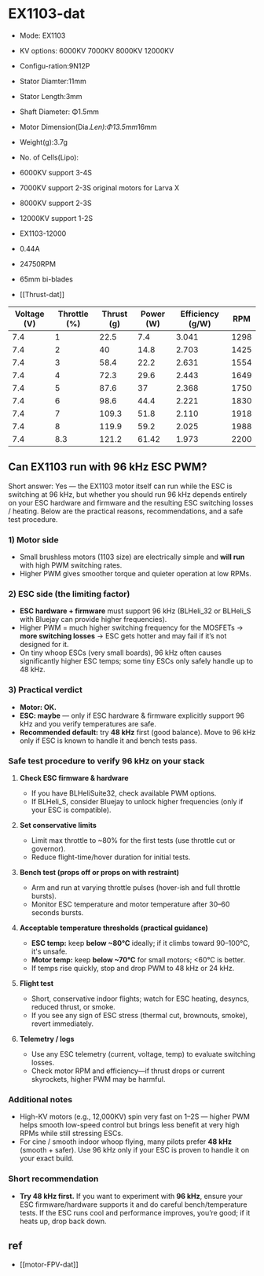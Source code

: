 
# EX1103-dat

- Mode: EX1103
- KV options: 6000KV 7000KV 8000KV 12000KV
- Configu-ration:9N12P
- Stator Diamter:11mm
- Stator Length:3mm
- Shaft Diameter: Φ1.5mm
- Motor Dimension(Dia.*Len):Φ13.5mm*16mm
- Weight(g):3.7g
- No. of Cells(Lipo):
- 6000KV support 3-4S
- 7000KV support 2-3S original motors for Larva X
- 8000KV support 2-3S
- 12000KV support 1-2S


- EX1103-12000	
- 0.44A 
- 24750RPM	
- 65mm bi-blades

- [[Thrust-dat]]

| Voltage (V) | Throttle (%) | Thrust (g) | Power (W) | Efficiency (g/W) | RPM  |
|-------------|--------------|------------|-----------|------------------|------|
| 7.4         | 1            | 22.5       | 7.4       | 3.041            | 1298 |
| 7.4         | 2            | 40         | 14.8      | 2.703            | 1425 |
| 7.4         | 3            | 58.4       | 22.2      | 2.631            | 1554 |
| 7.4         | 4            | 72.3       | 29.6      | 2.443            | 1649 |
| 7.4         | 5            | 87.6       | 37        | 2.368            | 1750 |
| 7.4         | 6            | 98.6       | 44.4      | 2.221            | 1830 |
| 7.4         | 7            | 109.3      | 51.8      | 2.110            | 1918 |
| 7.4         | 8            | 119.9      | 59.2      | 2.025            | 1988 |
| 7.4         | 8.3          | 121.2      | 61.42     | 1.973            | 2200 |



## Can EX1103 run with 96 kHz ESC PWM?


Short answer: Yes — the EX1103 motor itself can run while the ESC is switching at 96 kHz, but whether you should run 96 kHz depends entirely on your ESC hardware and firmware and the resulting ESC switching losses / heating. Below are the practical reasons, recommendations, and a safe test procedure.


### 1) Motor side
- Small brushless motors (1103 size) are electrically simple and **will run** with high PWM switching rates.
- Higher PWM gives smoother torque and quieter operation at low RPMs.

### 2) ESC side (the limiting factor)
- **ESC hardware + firmware** must support 96 kHz (BLHeli_32 or BLHeli_S with Bluejay can provide higher frequencies).
- Higher PWM = much higher switching frequency for the MOSFETs → **more switching losses** → ESC gets hotter and may fail if it’s not designed for it.
- On tiny whoop ESCs (very small boards), 96 kHz often causes significantly higher ESC temps; some tiny ESCs only safely handle up to 48 kHz.

### 3) Practical verdict
- **Motor: OK.**
- **ESC: maybe** — only if ESC hardware & firmware explicitly support 96 kHz and you verify temperatures are safe.
- **Recommended default:** try **48 kHz** first (good balance). Move to 96 kHz only if ESC is known to handle it and bench tests pass.

### Safe test procedure to verify 96 kHz on your stack

1. **Check ESC firmware & hardware**
   - If you have BLHeliSuite32, check available PWM options.
   - If BLHeli_S, consider Bluejay to unlock higher frequencies (only if your ESC is compatible).

2. **Set conservative limits**
   - Limit max throttle to ~80% for the first tests (use throttle cut or governor).
   - Reduce flight-time/hover duration for initial tests.

3. **Bench test (props off or props on with restraint)**
   - Arm and run at varying throttle pulses (hover-ish and full throttle bursts).
   - Monitor ESC temperature and motor temperature after 30–60 seconds bursts.

4. **Acceptable temperature thresholds (practical guidance)**
   - **ESC temp:** keep **below ~80°C** ideally; if it climbs toward 90–100°C, it's unsafe.
   - **Motor temp:** keep **below ~70°C** for small motors; <60°C is better.
   - If temps rise quickly, stop and drop PWM to 48 kHz or 24 kHz.

5. **Flight test**
   - Short, conservative indoor flights; watch for ESC heating, desyncs, reduced thrust, or smoke.
   - If you see any sign of ESC stress (thermal cut, brownouts, smoke), revert immediately.

6. **Telemetry / logs**
   - Use any ESC telemetry (current, voltage, temp) to evaluate switching losses.
   - Check motor RPM and efficiency—if thrust drops or current skyrockets, higher PWM may be harmful.

### Additional notes
- High-KV motors (e.g., 12,000KV) spin very fast on 1–2S — higher PWM helps smooth low-speed control but brings less benefit at very high RPMs while still stressing ESCs.
- For cine / smooth indoor whoop flying, many pilots prefer **48 kHz** (smooth + safer). Use 96 kHz only if your ESC is proven to handle it on your exact build.

### Short recommendation
- **Try 48 kHz first.** If you want to experiment with **96 kHz**, ensure your ESC firmware/hardware supports it and do careful bench/temperature tests. If the ESC runs cool and performance improves, you’re good; if it heats up, drop back down.


## ref 

- [[motor-FPV-dat]]